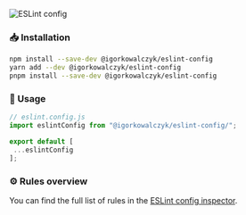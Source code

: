 ![ESLint config](https://github.com/IgorKowalczyk/shared-configs/assets/49127376/0455914b-4614-4f90-8348-d8229ab2d9f0)

### 📥 Installation

```bash
npm install --save-dev @igorkowalczyk/eslint-config
yarn add --dev @igorkowalczyk/eslint-config
pnpm install --save-dev @igorkowalczyk/eslint-config
```

### 🔩 Usage

```js
// eslint.config.js
import eslintConfig from "@igorkowalczyk/eslint-config/";

export default [
 ...eslintConfig
];
```


### ⚙️ Rules overview

You can find the full list of rules in the [ESLint config inspector](https://shared-configs.vercel.app/).